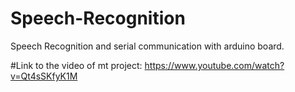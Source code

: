 # Speech-Recognition
Speech Recognition and serial communication with arduino board.

#Link to the video of mt project: https://www.youtube.com/watch?v=Qt4sSKfyK1M
